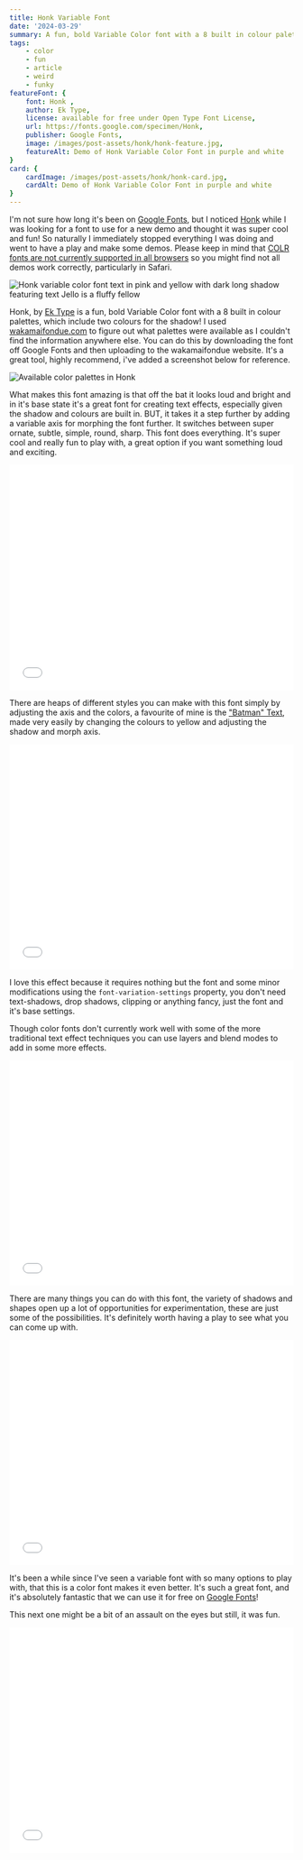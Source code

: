 ```yaml
---
title: Honk Variable Font
date: '2024-03-29'
summary: A fun, bold Variable Color font with a 8 built in colour palettes, its variable axes provide so many options for text effects it's practically endless.
tags:
    - color
    - fun
    - article
    - weird
    - funky
featureFont: {
    font: Honk , 
    author: Ek Type,
    license: available for free under Open Type Font License,
    url: https://fonts.google.com/specimen/Honk,
    publisher: Google Fonts,   
    image: /images/post-assets/honk/honk-feature.jpg,
    featureAlt: Demo of Honk Variable Color Font in purple and white
}
card: {
    cardImage: /images/post-assets/honk/honk-card.jpg,
    cardAlt: Demo of Honk Variable Color Font in purple and white
}
---
```


I'm not sure how long it's been on [Google Fonts](https://fonts.google.com/), but I noticed [Honk](https://fonts.google.com/specimen/Honk) while I was looking for a font to use for a new demo and thought it was super cool and fun! So naturally I immediately stopped everything I was doing and went to have a play and make some demos. Please keep in mind that [COLR fonts are not currently supported in all browsers](https://caniuse.com/colr-v1) so you might find not all demos work correctly, particularly in Safari.

![Honk variable color font text in pink and yellow with dark long shadow featuring text Jello is a fluffy fellow](/images/post-assets/honk/honk-01.jpg)

Honk, by [Ek Type](https://ektype.in/) is a fun, bold Variable Color font with a 8 built in colour palettes, which include two colours for the shadow! I used [wakamaifondue.com](https://wakamaifondue.com/) to figure out what palettes were available as I couldn't find the information anywhere else. You can do this by downloading the font off Google Fonts and then uploading to the wakamaifondue website. It's a great tool, highly recommend, i've added a screenshot below for reference.

![Available color palettes in Honk](/images/post-assets/honk/honk-02.jpg)

What makes this font amazing is that off the bat it looks loud and bright and in it's base state it's a great font for creating text effects, especially given the shadow and colours are built in. BUT, it takes it a step further by adding a variable axis for morphing the font further. It switches between super ornate, subtle, simple, round, sharp. This font does everything. It's super cool and really fun to play with, a great option if you want something loud and exciting. 

<div class="codepen"><iframe height="400" style="width: 100%;" scrolling="no" title="CodePen Home
Honk Variable Font Demo" src="//codepen.io/mandymichael/embed/KKYXgpE/?height=300&theme-id=dark&default-tab=result" frameBorder="no"  allowfullscreen="true">
</iframe></div>

There are heaps of different styles you can make with this font simply by adjusting the axis and the colors, a favourite of mine is the ["Batman" Text](https://codepen.io/mandymichael/pen/LYvzxeV), made very easily by changing the colours to yellow and adjusting the shadow and morph axis.

<div class="codepen"><iframe height="400" style="width: 100%;" scrolling="no" title="CodePen Home
Honk Variable Font Demo" src="//codepen.io/mandymichael/embed/LYvzxeV/?height=300&theme-id=dark&default-tab=result" frameBorder="no"  allowfullscreen="true">
</iframe></div>

I love this effect because it requires nothing but the font and some minor modifications using the `font-variation-settings` property, you don't need text-shadows, drop shadows, clipping or anything fancy, just the font and it's base settings. 

Though color fonts don't currently work well with some of the more traditional text effect techniques you can use layers and blend modes to add in some more effects.

<div class="codepen"><iframe height="400" style="width: 100%;" scrolling="no" title="CodePen Home
Honk Variable Font Demo" src="//codepen.io/mandymichael/embed/oNOGByb/?height=300&theme-id=dark&default-tab=result" frameBorder="no"  allowfullscreen="true">
</iframe></div>


There are many things you can do with this font, the variety of shadows and shapes open up a lot of opportunities for experimentation, these are just some of the possibilities. It's definitely worth having a play to see what you can come up with. 

<div class="codepen"><iframe height="400" style="width: 100%;" scrolling="no" title="CodePen Home
Honk Variable Font Demo" src="//codepen.io/mandymichael/embed/RwOLgJK/?height=300&theme-id=dark&default-tab=result" frameBorder="no"  allowfullscreen="true">
</iframe></div>


It's been a while since I've seen a variable font with so many options to play with, that this is a color font makes it even better. It's such a great font, and it's absolutely fantastic that we can use it for free on  [Google Fonts](https://fonts.google.com/)!

This next one might be a bit of an assault on the eyes but still, it was fun.

<div class="codepen"><iframe height="400" style="width: 100%;" scrolling="no" title="CodePen Home
Honk Variable Font Demo" src="//codepen.io/mandymichael/embed/OJGxpLv/?height=300&theme-id=dark&default-tab=result" frameBorder="no"  allowfullscreen="true">
</iframe></div>
